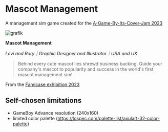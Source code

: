 # Mascot Management
A management sim game created for the [A-Game-By-Its-Cover-Jam 2023](https://itch.io/jam/a-game-by-its-cover-2023)

![grafik](https://github.com/Milchreis/Mascot-Management/assets/544436/6587fb1f-bf0a-4393-b8d3-45114ebf89ab)

**Mascot Management**

*Levi and Rory｜Graphic Designer and Illustrator｜USA and UK*

> Behind every cute mascot lies shrewd business backing. Guide your company's mascot to popularity and success in the world's first mascot management sim!

From the [Famicase exhibition 2023](https://famicase.com/23/index.html)

## Self-chosen limitations
 - GameBoy Advance resolution (240x160)
 - limited color palette (https://lospec.com/palette-list/axulart-32-color-palette)
